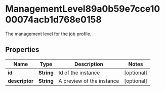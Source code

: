 

# ManagementLevel89a0b59e7cce1000074acb1d768e0158

The management level for the job profile.

## Properties

| Name | Type | Description | Notes |
|------------ | ------------- | ------------- | -------------|
|**id** | **String** | Id of the instance |  [optional] |
|**descriptor** | **String** | A preview of the instance |  [optional] |



